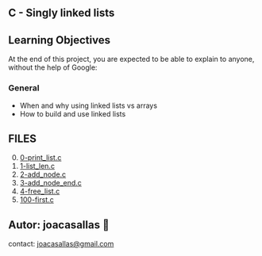 ## C - Singly linked lists ##

## Learning Objectives ##

At the end of this project, you are expected to be able to explain to anyone, without the help of Google:

### General ###
* When and why using linked lists vs arrays  
* How to build and use linked lists  

## FILES ##  
0. [0-print_list.c](https://github.com/joacasallas2/holbertonschool-low_level_programming/blob/main/singly_linked_lists/0-print_list.c)
1. [1-list_len.c](https://github.com/joacasallas2/holbertonschool-low_level_programming/blob/main/singly_linked_lists/1-list_len.c)
2. [2-add_node.c](https://github.com/joacasallas2/holbertonschool-low_level_programming/blob/main/singly_linked_lists/2-add_node.c)
3. [3-add_node_end.c](https://github.com/joacasallas2/holbertonschool-low_level_programming/blob/main/singly_linked_lists/3-add_node_end.c)
4. [4-free_list.c](https://github.com/joacasallas2/holbertonschool-low_level_programming/blob/main/singly_linked_lists/4-free_list.c)
5. [100-first.c](https://github.com/joacasallas2/holbertonschool-low_level_programming/blob/main/singly_linked_lists/100-first.c)


## Autor:  joacasallas :information_desk_person:  
contact:  joacasallas@gmail.com  


